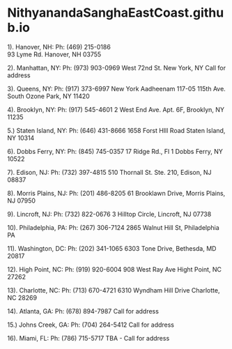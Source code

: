 # NithyanandaSanghaEastCoast.github.io


1).  Hanover, NH:  Ph: (469) 215-0186  
93 Lyme Rd. Hanover, NH 03755
 
2).  Manhattan, NY:  Ph: (973) 903-0969
West 72nd St. New York, NY
Call for address
 
3).  Queens, NY:  Ph: (917) 373-6997
New York Aadheenam
117-05 115th Ave. South Ozone Park, NY 11420
 
4).  Brooklyn, NY:  Ph: (917) 545-4601
2 West End Ave. Apt. 6F, Brooklyn, NY 11235
 
5.)  Staten Island, NY:  Ph: (646) 431-8666
1658 Forst HIll Road
Staten Island, NY 10314
 
6).  Dobbs Ferry, NY:  Ph: (845) 745-0357
17 Ridge Rd., Fl 1
Dobbs Ferry, NY 10522
 
7).  Edison, NJ:  Ph:  (732) 397-4815
510 Thornall St. Ste. 210, Edison, NJ 08837
 
8).  Morris Plains, NJ:  Ph: (201) 486-8205
61 Brooklawn Drive, Morris Plains, NJ 07950
 
9).  Lincroft, NJ:  Ph: (732) 822-0676
3 Hilltop Circle, Lincroft, NJ 07738 
 
10).  Philadelphia, PA:  Ph: (267) 306-7124
2865 Walnut Hill St, Philadelphia PA
 
11).  Washington, DC:  Ph: (202) 341-1065
6303 Tone Drive, Bethesda, MD 20817
 
12).  High Point, NC:  Ph: (919) 920-6004
908 West Ray Ave
Hight Point, NC 27262
 
13).  Charlotte, NC:  Ph: (713) 670-4721
6310 Wyndham Hill Drive
Charlotte, NC 28269
 
14).  Atlanta, GA:  Ph: (678) 894-7987
Call for address
 
15.)  Johns Creek, GA:  Ph: (704) 264-5412
Call for address
 
16).  Miami, FL:  Ph: (786) 715-5717
TBA - Call for address
